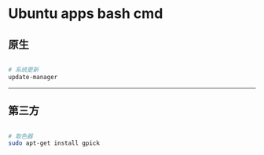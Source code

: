 Ubuntu apps bash cmd 
====================

原生
---
``` bash

# 系统更新
update-manager

```

---

第三方
-----

``` bash

# 取色器
sudo apt-get install gpick

```

